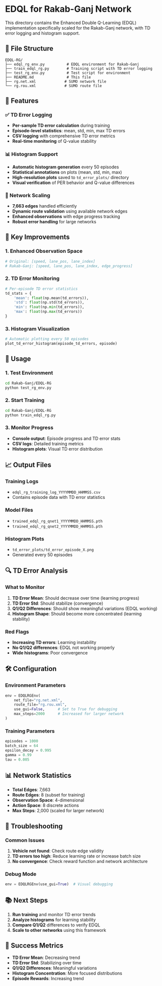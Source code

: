 # EDQL for Rakab-Ganj Network

This directory contains the Enhanced Double Q-Learning (EDQL) implementation specifically scaled for the Rakab-Ganj network, with TD error logging and histogram support.

## 📁 File Structure

```
EDQL-RG/
├── edql_rg_env.py          # EDQL environment for Rakab-Ganj
├── train_edql_rg.py        # Training script with TD error logging
├── test_rg_env.py          # Test script for environment
├── README.md               # This file
├── rg.net.xml             # SUMO network file
└── rg.rou.xml             # SUMO route file
```

## 🚀 Features

### ✅ TD Error Logging
- **Per-sample TD error calculation** during training
- **Episode-level statistics**: mean, std, min, max TD errors
- **CSV logging** with comprehensive TD error metrics
- **Real-time monitoring** of Q-value stability

### 📊 Histogram Support
- **Automatic histogram generation** every 50 episodes
- **Statistical annotations** on plots (mean, std, min, max)
- **High-resolution plots** saved to `td_error_plots/` directory
- **Visual verification** of PER behavior and Q-value differences

### 🔧 Network Scaling
- **7,663 edges** handled efficiently
- **Dynamic route validation** using available network edges
- **Enhanced observations** with edge progress tracking
- **Robust error handling** for large networks

## 🎯 Key Improvements

### 1. Enhanced Observation Space
```python
# Original: [speed, lane_pos, lane_index]
# Rakab-Ganj: [speed, lane_pos, lane_index, edge_progress]
```

### 2. TD Error Monitoring
```python
# Per-episode TD error statistics
td_stats = {
    'mean': float(np.mean(td_errors)),
    'std': float(np.std(td_errors)),
    'min': float(np.min(td_errors)),
    'max': float(np.max(td_errors))
}
```

### 3. Histogram Visualization
```python
# Automatic plotting every 50 episodes
plot_td_error_histogram(episode_td_errors, episode)
```

## 🚗 Usage

### 1. Test Environment
```bash
cd Rakab-Ganj/EDQL-RG
python test_rg_env.py
```

### 2. Start Training
```bash
cd Rakab-Ganj/EDQL-RG
python train_edql_rg.py
```

### 3. Monitor Progress
- **Console output**: Episode progress and TD error stats
- **CSV logs**: Detailed training metrics
- **Histogram plots**: Visual TD error distribution

## 📈 Output Files

### Training Logs
- `edql_rg_training_log_YYYYMMDD_HHMMSS.csv`
- Contains episode data with TD error statistics

### Model Files
- `trained_edql_rg_qnet1_YYYYMMDD_HHMMSS.pth`
- `trained_edql_rg_qnet2_YYYYMMDD_HHMMSS.pth`

### Histogram Plots
- `td_error_plots/td_error_episode_X.png`
- Generated every 50 episodes

## 🔍 TD Error Analysis

### What to Monitor
1. **TD Error Mean**: Should decrease over time (learning progress)
2. **TD Error Std**: Should stabilize (convergence)
3. **Q1/Q2 Differences**: Should show meaningful variations (EDQL working)
4. **Histogram Shape**: Should become more concentrated (learning stability)

### Red Flags
- **Increasing TD errors**: Learning instability
- **No Q1/Q2 differences**: EDQL not working properly
- **Wide histograms**: Poor convergence

## 🛠️ Configuration

### Environment Parameters
```python
env = EDQLRGEnv(
    net_file="rg.net.xml",
    route_file="rg.rou.xml",
    use_gui=False,      # Set to True for debugging
    max_steps=2000      # Increased for larger network
)
```

### Training Parameters
```python
episodes = 1000
batch_size = 64
epsilon_decay = 0.995
gamma = 0.99
tau = 0.005
```

## 📊 Network Statistics

- **Total Edges**: 7,663
- **Route Edges**: 8 (subset for training)
- **Observation Space**: 4-dimensional
- **Action Space**: 8 discrete actions
- **Max Steps**: 2,000 (scaled for larger network)

## 🔧 Troubleshooting

### Common Issues
1. **Vehicle not found**: Check route edge validity
2. **TD errors too high**: Reduce learning rate or increase batch size
3. **No convergence**: Check reward function and network architecture

### Debug Mode
```python
env = EDQLRGEnv(use_gui=True)  # Visual debugging
```

## 📚 Next Steps

1. **Run training** and monitor TD error trends
2. **Analyze histograms** for learning stability
3. **Compare Q1/Q2** differences to verify EDQL
4. **Scale to other networks** using this framework

## 🎯 Success Metrics

- **TD Error Mean**: Decreasing trend
- **TD Error Std**: Stabilizing over time
- **Q1/Q2 Differences**: Meaningful variations
- **Histogram Concentration**: More focused distributions
- **Episode Rewards**: Increasing trend 
